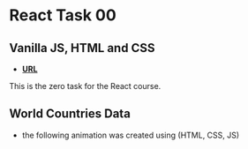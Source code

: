 # React Task 00

## Vanilla JS, HTML and CSS

- **[URL](https://kodecamp-task-0.vercel.app/)**

This is the zero task for the React course.

## World Countries Data

- the following animation was created using (HTML, CSS, JS)
